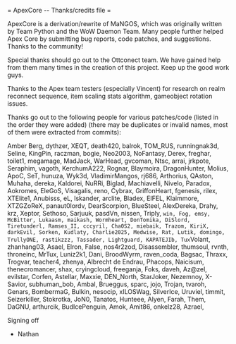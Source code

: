 
= ApexCore -- Thanks/credits file =

ApexCore is a derivation/rewrite of MaNGOS, which was originally written
by Team Python and the WoW Daemon Team. Many people further helped Apex Core
by submitting bug reports, code patches, and suggestions. Thanks to the
community!

Special thanks should go out to the Ottconect team. We have gained help from
them many times in the creation of this project. Keep up the good work guys.


Thanks to the Apex team testers (especially Vincent) for research on realm reconnect
sequence, item scaling stats algorithm, gameobject rotation issues.

Thanks go out to the following people for various patches/code (listed in the
order they were added) (there may be duplicates or invalid names, most of them
were extracted from commits):

Amber Berg, dythzer, XEQT, death420, balrok, TOM_RUS,
runningnak3d, Seline, KingPin, raczman, bogie, Neo2003, NoFantasy, Derex,
freghar, toilet1, megamage, MadJack, WarHead, gvcoman, Ntsc, arrai, jrkpote,
Seraphim, vagoth, KerchumA222, Rognar, Blaymoira, DragonHunter, Molius, ApoC,
SeT, hunuza, Wyk3d, VladimirMangos, rj686, Arthorius, QAston, Muhaha, dereka,
Kaldorei, NuRRi, Biglad, Machiavelli, Nivelo, Paradox, Aokromes, EleGoS,
Visagalis, reno, Cybrax, GriffonHeart, fgenesis, rilex, XTElite1, Anubisss, eL,
Iskander, arclite, Bladex, EIFEL, Klaimmore, XTZGZoReX, panaut0lordv, DearScorpion,
BlueSteel, AlexDereka, Drahy, krz, Xeptor, Sethoso, Sarjuuk, pasdVn, nissen,
Triply, `win, Fog, emsy, McBitter, Lukaasm, maikash, Wormheart, DonTomika,
DiSlord, Tiretunderl, Ramses_II, cccyril, Cha0S2, miebaik, Trazom, KiriX,
darkEvil, Sorken, Kudlaty, Charlie2025, Medwise, Rat, Lutik, domingo,
TrullyONE, rastikzzz, Tassader, Lightguard, KAPATEJIb, Tux`Volant, zhanhang03,
Asael, Elron, False, nos4r2zod, Disassembler, thumsoul, rvnth, throneinc,
MrTux, Luniz2k1, Dani, BroodWyrm, raven_coda, Bagsac, Thraxx, Trogvar,
teacher4, zhenya, Albrecht de Endrau, Phacops, Naicisum, thenecromancer, shax,
cryingcloud, freeganja, Foks, daveh, Az@zel, evilstar, Corfen, Astellar, Maxxie,
DEN_North, StarJoker, Nezemnoy, X-Savior, subhuman_bob, Ambal, Brueggus, sparc,
jojo, Trojan, tvaroh, Genars, BombermaG, Bulkin, nesocip, xILOSWag, SilverIce,
Uruviel, timmit, Seizerkiller, Stokrotka, JoN0, Tanatos, Hunteee, Alyen,
Farah, Them, DaGNU, arthurcik, BudIcePenguin, Amok, Amit86, onkelz28, Azrael,

Signing off

- Nathan
